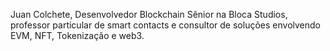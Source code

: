 Juan Colchete, Desenvolvedor Blockchain Sênior na Bloca Studios, professor particular de smart contacts e consultor de soluções envolvendo EVM, NFT, Tokenização e web3.